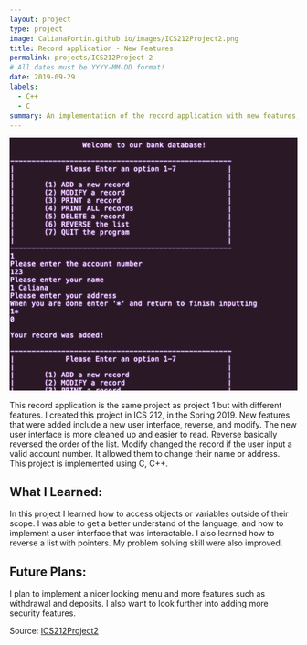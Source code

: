 ```yaml
---
layout: project
type: project
image: CalianaFortin.github.io/images/ICS212Project2.png
title: Record application - New Features
permalink: projects/ICS212Project-2
# All dates must be YYYY-MM-DD format!
date: 2019-09-29
labels:
  - C++
  - C
summary: An implementation of the record application with new features, created in ICS 212.
---
```


<img class="ui medium right floated rounded image" src="../images/ICS212Proj2 - proof.png" alt="NONE">


This record application is the same project as project 1 but with different features. I created this project in ICS 212, in the Spring 2019. New features that were added include a new user interface, reverse, and modify. The new user interface is more cleaned up and easier to read. Reverse basically reversed the order of the list. Modify changed the record if the user input a valid account number. It allowed them to change their name or address. This project is implemented using C, C++.

## What I Learned:

In this project I learned how to access objects or variables outside of their scope. I was able to get a better understand of the language, and how to implement a user interface that was interactable. I also learned how to reverse a list with pointers. My problem solving skill were also improved.  

## Future Plans:

I plan to implement a nicer looking menu and more features such as withdrawal and deposits. I also want to look further into adding more security features. 
 
Source: <a href="https://github.com/CalianaFortin/ICS-212-Project2/tree/master"><i class="large github icon"></i>ICS212Project2</a>
